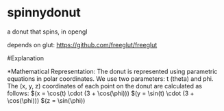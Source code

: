# spinnydonut
a donut that spins, in opengl

depends on glut: 
https://github.com/freeglut/freeglut

#Explanation

*Mathematical Representation:
    The donut is represented using parametric equations in polar coordinates.
    We use two parameters: t (theta) and phi.
    The (x, y, z) coordinates of each point on the donut are calculated as follows:
    $(x = \cos(t) \cdot (3 + \cos(\phi)))
    $(y = \sin(t) \cdot (3 + \cos(\phi)))
    $(z = \sin(\phi))
